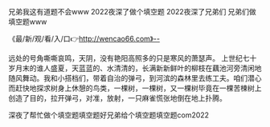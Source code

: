 兄弟我这有道题不会www
2022夜深了做个填空题
2022夜深了兄弟们
兄弟们做填空题www


《最/新/观/看/入/口👉http://wencao66.com》--

远处的号角嘶嘶哀鸣，天阴，没有艳阳高照多的只是寒风的萧瑟声。
上世纪七十岁月末的谁人盛夏，天蓝蓝的、水清清的，长满新新鲜叶的柳枝在藕池河旁清闲地随风舞动。我和小搭档们，带着自治的弹弓，到河滨的森林里去练工夫。咱们潜心而赶快地探求树身上休憩的鸟类，一棵树，一棵树，又一棵树毕竟在一棵苦楝树上创造了目的，拉开弹弓，对准，放射，一只麻雀慌张地倒在地上扑腾。





深夜了帮忙做个填空题填空题好兄弟给个填空题填空题com2022
